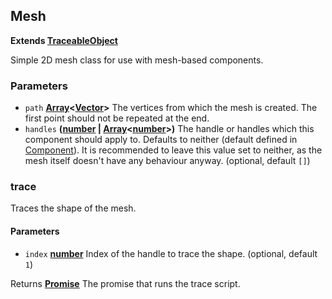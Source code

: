 <!-- Generated by documentation.js. Update this documentation by updating the source code. -->

## Mesh

**Extends [TraceableObject](traceableObject.md)**

Simple 2D mesh class for use with mesh-based components.

### Parameters

-   `path` **[Array][1]&lt;[Vector](../vector.md)>** The vertices from which the mesh is
    created. The first point should not be repeated at the end.
-   `handles` **([number][2] \| [Array][1]&lt;[number][2]>)** The handle or handles which this
    component should apply to. Defaults to neither (default defined
    in [Component](component.md)). It is recommended to leave this value set to neither,
    as the mesh itself doesn't have any behaviour anyway. (optional, default `[]`)

### trace

Traces the shape of the mesh.

#### Parameters

-   `index` **[number][2]** Index of the handle to trace the shape. (optional, default `1`)

Returns **[Promise][3]** The promise that runs the trace script.

[1]: https://developer.mozilla.org/docs/Web/JavaScript/Reference/Global_Objects/Array

[2]: https://developer.mozilla.org/docs/Web/JavaScript/Reference/Global_Objects/Number

[3]: https://developer.mozilla.org/docs/Web/JavaScript/Reference/Global_Objects/Promise
